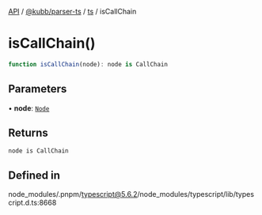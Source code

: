 [API](../../../../../packages.md) / [@kubb/parser-ts](../../../index.md) / [ts](../index.md) / isCallChain

# isCallChain()

```ts
function isCallChain(node): node is CallChain
```

## Parameters

• **node**: [`Node`](../interfaces/Node.md)

## Returns

`node is CallChain`

## Defined in

node\_modules/.pnpm/typescript@5.6.2/node\_modules/typescript/lib/typescript.d.ts:8668
